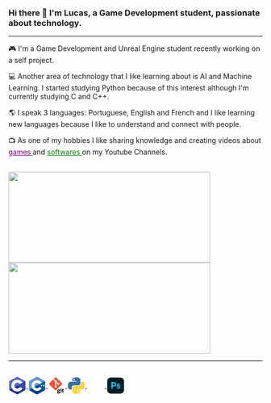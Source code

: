 ### Hi there 👋 I'm Lucas, a Game Development student, passionate about technology.
<hr>
 <p>&#127918; I'm a Game Development and Unreal Engine student recently working on a self project. </p>
 <p> &#128187; Another area of technology that I like learning about is AI and Machine Learning. I started studying Python because of this interest although I'm currently studying C and C++.
 <p> &#127758; I speak 3 languages: Portuguese, English and French and I like learning new languages because I like to understand and connect with people. </p>
 <p>&#128250; As one of my hobbies I like sharing knowledge and creating videos about<a style="color:purple;" href="https://www.youtube.com/channel/UC-pEWG2cqs4WJTvIRkvr0kQ"> games </a> and <a style="color:green;" href="https://www.youtube.com/channel/UCNZSNiIxEB2JW2eZOr_2x4Q"> softwares </a> on my Youtube Channels. </p>

 <br>


 <div>
  <a href="https://github.com/lucascassimirosena">
  <img align="center" height="180em" width="400em" src="https://github-readme-stats.vercel.app/api?username=lucascassimirosena&show_icons=true&theme=chartreuse-dark&include_all_commits=true&count_private=true"/>
  <img align="center" height="180em" width="400em" src="https://github-readme-stats.vercel.app/api/top-langs/?username=lucascassimirosena&layout=compact&langs_count=7&theme=chartreuse-dark"/>
</div>
 <hr>
 
<div style="display: inline_block"><br>
  <img align="center" alt="LucasSena-C" height="35" width="35" src="https://github.com/lucascassimirosena/lucascassimirosena/blob/main/icons/c%20lucas%20sena.png">
  <img align="center" alt="LucasSena-Cpp" height="35" width="35" src="https://github.com/lucascassimirosena/lucascassimirosena/blob/main/icons/cpp%20lucas%20sena.png">
  <img align="center" alt="LucasSena-git" height="35" width="35" src="https://github.com/lucascassimirosena/lucascassimirosena/blob/main/icons/git%20lucas%20sena.png">
  <img align="center" alt="LucasSena-python" height="35" width="35" src="https://github.com/lucascassimirosena/lucascassimirosena/blob/main/icons/python%20lucas%20sena.png">
  <img align="center" alt="LucasSena-urealengine" height="35" width="35" src="https://github.com/lucascassimirosena/lucascassimirosena/blob/main/icons/unreal%20engine%20lucas%20sena.png">
  <img align="center" alt="LucasSena-ps" height="35" width="35" src="https://github.com/lucascassimirosena/lucascassimirosena/blob/main/icons/ps.png">

</div>
  


                                                                
                                                                
<!--
**lucascassimirosena/lucascassimirosena** is a ✨ _special_ ✨ repository because its `README.md` (this file) appears on your GitHub profile.

Here are some ideas to get you started:

- 🔭 I’m currently working on ...
-
- 👯 I’m looking to collaborate on ...
- 🤔 I’m looking for help with ...
- 💬 Ask me about ...
- 📫 How to reach me: ...
- 😄 Pronouns: ...
- ⚡ Fun fact: ...
-->
